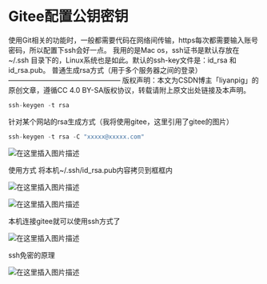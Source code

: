 # Gitee配置公钥密钥

使用Git相关的功能时，一般都需要代码在网络间传输，https每次都需要输入账号密码，所以配置下ssh会好一点。
我用的是Mac os，ssh证书是默认存放在 ~/.ssh 目录下的，Linux系统也是如此。默认的ssh-key文件是：id_rsa 和 id_rsa.pub。
普通生成rsa方式（用于多个服务器之间的登录）
————————————————
版权声明：本文为CSDN博主「liyanpig」的原创文章，遵循CC 4.0 BY-SA版权协议，转载请附上原文出处链接及本声明。

```python
ssh-keygen -t rsa

```

针对某个网站的rsa生成方式（我将使用gitee，这里引用了gitee的图片）

```python
ssh-keygen -t rsa -C "xxxxx@xxxxx.com"

```

![在这里插入图片描述](https://img-blog.csdnimg.cn/20200501164045730.png?x-oss-process=image/watermark,type_ZmFuZ3poZW5naGVpdGk,shadow_10,text_aHR0cHM6Ly9ibG9nLmNzZG4ubmV0L2xpeWFucGln,size_16,color_FFFFFF,t_70)

使用方式
将本机~/.ssh/id_rsa.pub内容拷贝到框框内

![在这里插入图片描述](https://img-blog.csdnimg.cn/20200501164101484.png)

![在这里插入图片描述](https://img-blog.csdnimg.cn/2020050116411333.png?x-oss-process=image/watermark,type_ZmFuZ3poZW5naGVpdGk,shadow_10,text_aHR0cHM6Ly9ibG9nLmNzZG4ubmV0L2xpeWFucGln,size_16,color_FFFFFF,t_70)

本机连接gitee就可以使用ssh方式了

![在这里插入图片描述](https://img-blog.csdnimg.cn/2020050116413587.png)

ssh免密的原理

![在这里插入图片描述](https://img-blog.csdnimg.cn/20200501164142519.png?x-oss-process=image/watermark,type_ZmFuZ3poZW5naGVpdGk,shadow_10,text_aHR0cHM6Ly9ibG9nLmNzZG4ubmV0L2xpeWFucGln,size_16,color_FFFFFF,t_70)